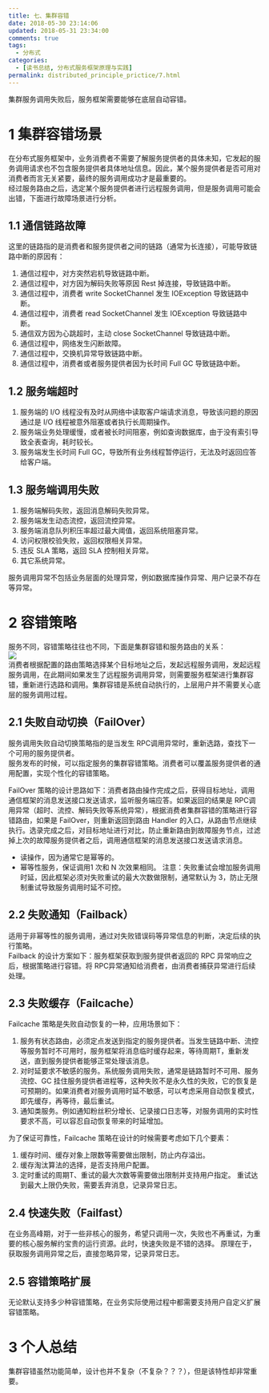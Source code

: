 ```yaml
---
title: 七、集群容错
date: 2018-05-30 23:14:06
updated: 2018-05-31 23:34:00
comments: true
tags:
  - 分布式
categories: 
  - [读书总结, 分布式服务框架原理与实践]
permalink: distributed_principle_prictice/7.html    
---
```


集群服务调用失败后，服务框架需要能够在底层自动容错。

# 1 集群容错场景

在分布式服务框架中，业务消费者不需要了解服务提供者的具体未知，它发起的服务调用请求也不包含服务提供者具体地址信息。因此，某个服务提供者是否可用对消费者而言无关紧要，最终的服务调用成功才是最重要的。  
经过服务路由之后，选定某个服务提供者进行远程服务调用，但是服务调用可能会出错，下面进行故障场景进行分析。

## 1.1 通信链路故障

这里的链路指的是消费者和服务提供者之间的链路（通常为长连接），可能导致链路中断的原因有：  
1. 通信过程中，对方突然宕机导致链路中断。
2. 通信过程中，对方因为解码失败等原因 Rest 掉连接，导致链路中断。
3. 通信过程中，消费者 write SocketChannel 发生 IOException 导致链路中断。
4. 通信过程中，消费者 read SocketChannel 发生 IOException 导致链路中断。
5. 通信双方因为心跳超时，主动 close SocketChannel 导致链路中断。
6. 通信过程中，网络发生闪断故障。
7. 通信过程中，交换机异常导致链路中断。
8. 通信过程中，消费者或者服务提供者因为长时间 Full GC 导致链路中断。

## 1.2 服务端超时

1. 服务端的 I/O 线程没有及时从网络中读取客户端请求消息，导致该问题的原因通过是 I/O 线程被意外阻塞或者执行长周期操作。
2. 服务端业务处理缓慢，或者被长时间阻塞，例如查询数据库，由于没有索引导致全表查询，耗时较长。
3. 服务端发生长时间 Full GC，导致所有业务线程暂停运行，无法及时返回应答给客户端。

## 1.3 服务端调用失败

1. 服务端解码失败，返回消息解码失败异常。
2. 服务端发生动态流控，返回流控异常。
3. 服务端消息队列积压率超过最大阈值，返回系统阻塞异常。
4. 访问权限校验失败，返回权限相关异常。
5. 违反 SLA 策略，返回 SLA 控制相关异常。
6. 其它系统异常。
  
服务调用异常不包括业务层面的处理异常，例如数据库操作异常、用户记录不存在等异常。

# 2 容错策略

服务不同，容错策略往往也不同，下面是集群容错和服务路由的关系：  
![][1]  
消费者根据配置的路由策略选择某个目标地址之后，发起远程服务调用，发起远程服务调用，在此期间如果发生了远程服务调用异常，则需要服务框架进行集群容错，重新进行选路和调用。集群容错是系统自动执行的，上层用户并不需要关心底层的服务调用过程。

## 2.1 失败自动切换（FailOver）

服务调用失败自动切换策略指的是当发生 RPC调用异常时，重新选路，查找下一个可用的服务提供者。  
服务发布的时候，可以指定服务的集群容错策略。消费者可以覆盖服务提供者的通用配置，实现个性化的容错策略。  
  
FailOver 策略的设计思路如下：消费者路由操作完成之后，获得目标地址，调用通信框架的消息发送接口发送请求，监听服务端应答。如果返回的结果是 RPC调用异常（超时、流控、解码失败等系统异常），根据消费者集群容错的策略进行容错路由，如果是 FailOver，则重新返回到路由 Handler 的入口，从路由节点继续执行。选录完成之后，对目标地址进行对比，防止重新路由到故障服务节点，过滤掉上次的故障服务提供者之后，调用通信框架的消息发送接口发送请求消息。  
* 读操作，因为通常它是幂等的。
* 幂等性服务，保证调用1 次和 N 次效果相同。
注意：失败重试会增加服务调用时延，因此框架必须对失败重试的最大次数做限制，通常默认为 3，防止无限制重试导致服务调用时延不可控。

## 2.2 失败通知（Failback）

适用于非幂等性的服务调用，通过对失败错误码等异常信息的判断，决定后续的执行策略。  
Failback 的设计方案如下：服务框架获取到服务提供者返回的 RPC 异常响应之后，根据策略进行容错。将 RPC异常通知给消费者，由消费者捕获异常进行后续处理。

## 2.3 失败缓存（Failcache）

Failcache 策略是失败自动恢复的一种，应用场景如下：
1. 服务有状态路由，必须定点发送到指定的服务提供者。当发生链路中断、流控等服务暂时不可用时，服务框架将消息临时缓存起来，等待周期T，重新发送，直到服务提供者能够正常处理该消息。
2. 对时延要求不敏感的服务。系统服务调用失败，通常是链路暂时不可用、服务流控、GC 挂住服务提供者进程等，这种失败不是永久性的失败，它的恢复是可预期的。如果消费者对服务调用时延不敏感，可以考虑采用自动恢复模式，即先缓存，再等待，最后重试。
3. 通知类服务。例如通知粉丝积分增长、记录接口日志等，对服务调用的实时性要求不高，可以容忍自动恢复带来的时延增加。  
  
为了保证可靠性，Failcache 策略在设计的时候需要考虑如下几个要素：
1. 缓存时间、缓存对象上限数等需要做出限制，防止内存溢出。
2. 缓存淘汰算法的选择，是否支持用户配置。
3. 定时重试的周期T、重试的最大次数等需要做出限制并支持用户指定。
重试达到最大上限仍失败，需要丢弃消息，记录异常日志。

## 2.4 快速失败（Failfast）

在业务高峰期，对于一些非核心的服务，希望只调用一次，失败也不再重试，为重要的核心服务解约宝贵的运行资源。此时，快速失败是不错的选择。
原理在于，获取服务调用异常之后，直接忽略异常，记录异常日志。

## 2.5 容错策略扩展

无论默认支持多少种容错策略，在业务实际使用过程中都需要支持用户自定义扩展容错策略。

# 3 个人总结

集群容错虽然功能简单，设计也并不复杂（不复杂？？？），但是该特性却非常重要。

[1]:http://leran2deeplearnjavawebtech.oss-cn-beijing.aliyuncs.com/learn/distributed_principle_prictice/7_1.png